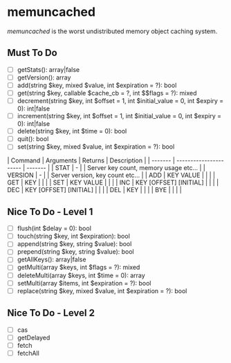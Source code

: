 # memuncached

_memuncached_ is the worst undistributed memory object caching system.

## Must To Do

- [ ] getStats(): array|false
- [ ] getVersion(): array
- [ ] add(string $key, mixed $value, int $expiration = ?): bool
- [ ] get(string $key, callable $cache_cb = ?, int $$flags = ?): mixed
- [ ] decrement(string $key, int $offset = 1, int $initial_value = 0, int $expiry = 0): int|false
- [ ] increment(string $key, int $offset = 1, int $initial_value = 0, int $expiry = 0): int|false
- [ ] delete(string $key, int $time = 0): bool
- [ ] quit(): bool
- [ ] set(string $key, mixed $value, int $expiration = ?): bool

| Command | Arguments              | Returns | Description                           |
| ------- | ---------------------- | ------- |
| STAT    | -                      |         | Server key count, memory usage etc... |
| VERSION | -                      |         | Server version, key count etc...      |
| ADD     | KEY VALUE              |         |                                       |
| GET     | KEY                    |         |                                       |
| SET     | KEY VALUE              |         |                                       |
| INC     | KEY [OFFSET] [INITIAL] |         |                                       |
| DEC     | KEY [OFFSET] [INITIAL] |         |                                       |
| DEL     | KEY                    |         |                                       |
| BYE     |                        |         |                                       |

## Nice To Do - Level 1

- [ ] flush(int $delay = 0): bool
- [ ] touch(string $key, int $expiration): bool
- [ ] append(string $key, string $value): bool
- [ ] prepend(string $key, string $value): bool
- [ ] getAllKeys(): array|false
- [ ] getMulti(array $keys, int $flags = ?): mixed
- [ ] deleteMulti(array $keys, int $time = 0): array
- [ ] setMulti(array $items, int $expiration = ?): bool
- [ ] replace(string $key, mixed $value, int $expiration = ?): bool

## Nice To Do - Level 2

- [ ] cas
- [ ] getDelayed
- [ ] fetch
- [ ] fetchAll
